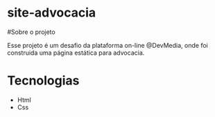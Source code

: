 # site-advocacia
#Sobre o projeto

Esse projeto é um desafio da plataforma on-line @DevMedia, onde foi construida uma página estática para advocacia.

# Tecnologias

- Html
- Css

